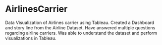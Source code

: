 # AirlinesCarrier
Data Visualization of Airlines carrier using Tableau.
Created a Dashboard and story line from the Airline Dataset. 
Have answered multiple questions regarding airline carriers. 
Was able to understand the dataset and perform visualizations in Tableau.
